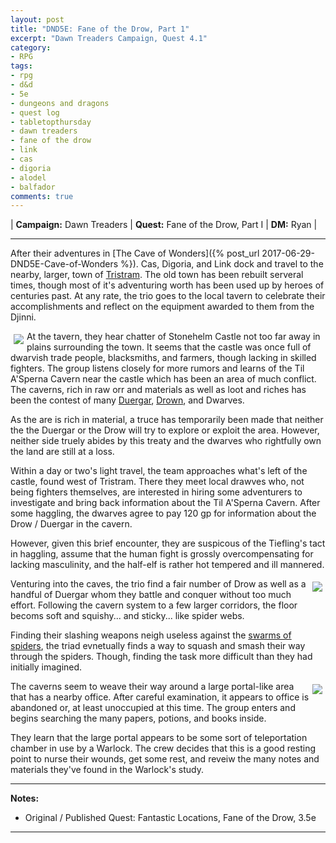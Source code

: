 ```yaml
---
layout: post
title: "DND5E: Fane of the Drow, Part 1"
excerpt: "Dawn Treaders Campaign, Quest 4.1"
category:
- RPG
tags:
- rpg
- d&d
- 5e
- dungeons and dragons
- quest log
- tabletopthursday
- dawn treaders
- fane of the drow
- link
- cas
- digoria
- alodel
- balfador
comments: true
---
```


| **Campaign:**  Dawn Treaders | **Quest:**  Fane of the Drow, Part I | **DM:** Ryan |

---

After their adventures in [The Cave of Wonders]({% post_url 2017-06-29-DND5E-Cave-of-Wonders %}).  Cas, Digoria, and Link dock and travel to 
the 
nearby, larger, town of [Tristram](http://diablo.wikia.com/wiki/New_Tristram).  The old town has been rebuilt serveral times, though most of it's adventuring worth has been used up by heroes of centuries past.  At any rate, the trio goes to the local tavern to celebrate their accomplishments and reflect on the equipment awarded to them from the Djinni.

<a href="https://s-media-cache-ak0.pinimg.com/originals/9a/b7/ed/9ab7ed07c09d4657f5bef51af7b8d3ff.jpg"><img src="https://s-media-cache-ak0.pinimg.com/originals/9a/b7/ed/9ab7ed07c09d4657f5bef51af7b8d3ff.jpg" style="max-width: 30%; height: auto; float: left; margin: 5px"></a>

At the tavern, they hear chatter of Stonehelm Castle not too far away in plains surrounding the town.  It seems that the castle was once full of dwarvish trade people, blacksmiths, and farmers, though lacking in skilled fighters.  The group listens closely for more rumors and learns of the Til A'Sperna Cavern near the castle which has been an area of much conflict.  The caverns, rich in raw orr and materials as well as loot and riches has been the contest of many [Duergar](https://chisaipete.github.io/bestiary/creatures/duergar), [Drown](https://chisaipete.github.io/bestiary/creatures/elf-drow), and Dwarves.

As the are is rich in material, a truce has temporarily been made that neither the the Duergar or the Drow will try to explore or exploit the area.  However, neither side truely abides by this treaty and the dwarves who rightfully own the land are still at a loss.

Within a day or two's light travel, the team approaches what's left of the castle, found west of Tristram.  There they meet local drawves who, not being fighters themselves, are interested in hiring some adventurers to investigate and bring back information about the Til A'Sperna Cavern.  After some haggling, the dwarves agree to pay 120 gp for information about the Drow / Duergar in the cavern.  

However, given this brief encounter, they are suspicous of the Tiefling's tact in haggling, assume that the human fight is grossly overcompensating for lacking masculinity, and the half-elf is rather hot tempered and ill mannered.

<a href="http://orig09.deviantart.net/8139/f/2014/356/4/8/duergar_cleric_of_abbathor_by_seraph777-d8aumhh.jpg"><img src="http://orig09.deviantart.net/8139/f/2014/356/4/8/duergar_cleric_of_abbathor_by_seraph777-d8aumhh.jpg" style="max-width: 30%; height: auto; float: right; margin: 5px"></a>

Venturing into the caves, the trio find a fair number of Drow as well as a handful of Duergar whom they battle and conquer without too much effort.  Following the cavern system to a few larger corridors, the floor becoms soft and squishy... and sticky... like spider webs.

Finding their slashing weapons neigh useless against the [swarms of spiders](https://chisaipete.github.io/bestiary/creatures/swarm-of-spiders), the triad evnetually finds a way to squash and smash their way through the spiders.  Though, finding the task more difficult than they had initially imagined.

<a href="https://imgur.com/3U4yu14"><img src="https://i.imgur.com/3U4yu14.jpg" style="max-width: 30%; height: auto; float: right; margin: 5px"></a>

The caverns seem to weave their way around a large portal-like area that has a nearby office.  After careful examination, it appears to office is abandoned or, at least unoccupied at this time.  The group enters and begins searching the many papers, potions, and books inside.

They learn that the large portal appears to be some sort of teleportation chamber in use by a Warlock.  The crew decides that this is a good resting point to nurse their wounds, get some rest, and reveiw the many notes and materials they've found in the Warlock's study.

---

**Notes:**

- Original / Published Quest: Fantastic Locations, Fane of the Drow, 3.5e

---
